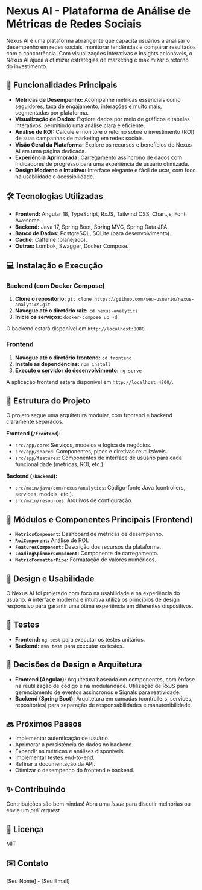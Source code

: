 # Nexus AI - Plataforma de Análise de Métricas de Redes Sociais

Nexus AI é uma plataforma abrangente que capacita usuários a analisar o desempenho em redes sociais, monitorar tendências e comparar resultados com a concorrência. Com visualizações interativas e insights acionáveis, o Nexus AI ajuda a otimizar estratégias de marketing e maximizar o retorno do investimento.

## 🚀 Funcionalidades Principais

- **Métricas de Desempenho:** Acompanhe métricas essenciais como seguidores, taxa de engajamento, interações e muito mais, segmentadas por plataforma.
- **Visualização de Dados:** Explore dados por meio de gráficos e tabelas interativos, permitindo uma análise clara e eficiente.
- **Análise de ROI:** Calcule e monitore o retorno sobre o investimento (ROI) de suas campanhas de marketing em redes sociais.
- **Visão Geral da Plataforma:** Explore os recursos e benefícios do Nexus AI em uma página dedicada.
- **Experiência Aprimorada:** Carregamento assíncrono de dados com indicadores de progresso para uma experiência de usuário otimizada.
- **Design Moderno e Intuitivo:** Interface elegante e fácil de usar, com foco na usabilidade e acessibilidade.

## 🛠️ Tecnologias Utilizadas

- **Frontend:** Angular 18, TypeScript, RxJS, Tailwind CSS, Chart.js, Font Awesome.
- **Backend:** Java 17, Spring Boot, Spring MVC, Spring Data JPA.
- **Banco de Dados:** PostgreSQL, SQLite (para desenvolvimento).
- **Cache:** Caffeine (planejado).
- **Outras:** Lombok, Swagger, Docker Compose.

## 💻 Instalação e Execução

### Backend (com Docker Compose)

1. **Clone o repositório:** `git clone https://github.com/seu-usuario/nexus-analytics.git`
2. **Navegue até o diretório raiz:** `cd nexus-analytics`
3. **Inicie os serviços:** `docker-compose up -d`

O backend estará disponível em `http://localhost:8080`.

### Frontend

1. **Navegue até o diretório frontend:** `cd frontend`
2. **Instale as dependências:** `npm install`
3. **Execute o servidor de desenvolvimento:** `ng serve`

A aplicação frontend estará disponível em `http://localhost:4200/`.

## 📂 Estrutura do Projeto

O projeto segue uma arquitetura modular, com frontend e backend claramente separados.

**Frontend (`/frontend`):**

- `src/app/core`: Serviços, modelos e lógica de negócios.
- `src/app/shared`: Componentes, pipes e diretivas reutilizáveis.
- `src/app/features`: Componentes de interface de usuário para cada funcionalidade (métricas, ROI, etc.).

**Backend (`/backend`):**

- `src/main/java/com/nexus/analytics`: Código-fonte Java (controllers, services, models, etc.).
- `src/main/resources`: Arquivos de configuração.

## 🧩 Módulos e Componentes Principais (Frontend)

- **`MetricsComponent`:** Dashboard de métricas de desempenho.
- **`RoiComponent`:** Análise de ROI.
- **`FeaturesComponent`:** Descrição dos recursos da plataforma.
- **`LoadingSpinnerComponent`:** Componente de carregamento.
- **`MetricFormatterPipe`:** Formatação de valores numéricos.

## 🎨 Design e Usabilidade

O Nexus AI foi projetado com foco na usabilidade e na experiência do usuário.  A interface moderna e intuitiva utiliza os princípios de design responsivo para garantir uma ótima experiência em diferentes dispositivos.

## 🧪 Testes

- **Frontend:** `ng test` para executar os testes unitários.
- **Backend:** `mvn test` para executar os testes.

## 🤔 Decisões de Design e Arquitetura

- **Frontend (Angular):** Arquitetura baseada em componentes, com ênfase na reutilização de código e na modularidade.  Utilização de RxJS para gerenciamento de eventos assíncronos e Signals para reatividade.
- **Backend (Spring Boot):** Arquitetura em camadas (controllers, services, repositories) para separação de responsabilidades e manutenibilidade.

## 🔜 Próximos Passos

- Implementar autenticação de usuário.
- Aprimorar a persistência de dados no backend.
- Expandir as métricas e análises disponíveis.
- Implementar testes end-to-end.
- Refinar a documentação da API.
- Otimizar o desempenho do frontend e backend.

## ✨ Contribuindo

Contribuições são bem-vindas!  Abra uma _issue_ para discutir melhorias ou envie um _pull request_.

## 📄 Licença

MIT

## ✉️ Contato

[Seu Nome] - [Seu Email]
